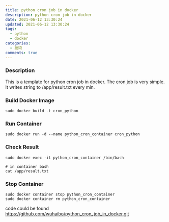 ```yaml
---
title: python cron job in docker
description: python cron job in docker
date: 2021-06-12 13:30:24
updated: 2021-06-12 13:30:24
tags:
  - python
  - docker
categories:
  - 技術
comments: true
---
```

### Description
This is a template for python cron job in docker. 
The cron job is very simple. It writes string to /app/result.txt every min.
 

### Build Docker Image

```
sudo docker build -t cron_python
```

### Run Container

```
sudo docker run -d --name python_cron_container cron_python
```


### Check Result

```
sudo docker exec -it python_cron_container /bin/bash

# in container bash
cat /app/result.txt
```

### Stop Container


```
sudo docker container stop python_cron_container
sudo docker container rm python_cron_container
```

code could be found https://github.com/wuhaibo/python_cron_job_in_docker.git

